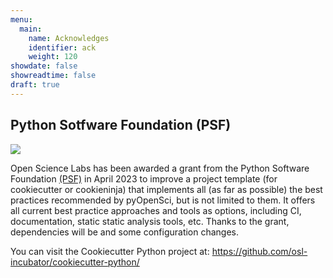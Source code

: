 ```yaml
---
menu:
  main:
    name: Acknowledges
    identifier: ack
    weight: 120
showdate: false
showreadtime: false 
draft: true
---
```


## Python Sotfware Foundation (PSF)


<img src="https://wiki.python.org/psf/PSF%20Logos?action=AttachFile&do=get&target=psf-logo-372x84-alpha.png">

Open Science Labs has been awarded a grant from the Python Software
Foundation [(PSF)](https://www.python.org/psf-landing/) in April 2023 to
improve a project template (for cookiecutter or cookieninja) that
implements all (as far as possible) the best practices recommended by
pyOpenSci, but is not limited to them. It offers all current best
practice approaches and tools as options, including CI, documentation,
static static analysis tools, etc. Thanks to the grant, dependencies
will be and some configuration changes.

You can visit the Cookiecutter Python project at:
https://github.com/osl-incubator/cookiecutter-python/
